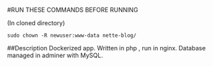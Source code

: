 #RUN THESE COMMANDS BEFORE RUNNING

(In cloned directory)
```
sudo chown -R newuser:www-data nette-blog/

```

##Description
Dockerized app. Written in php , run in nginx. 
Database managed in adminer with MySQL. 
